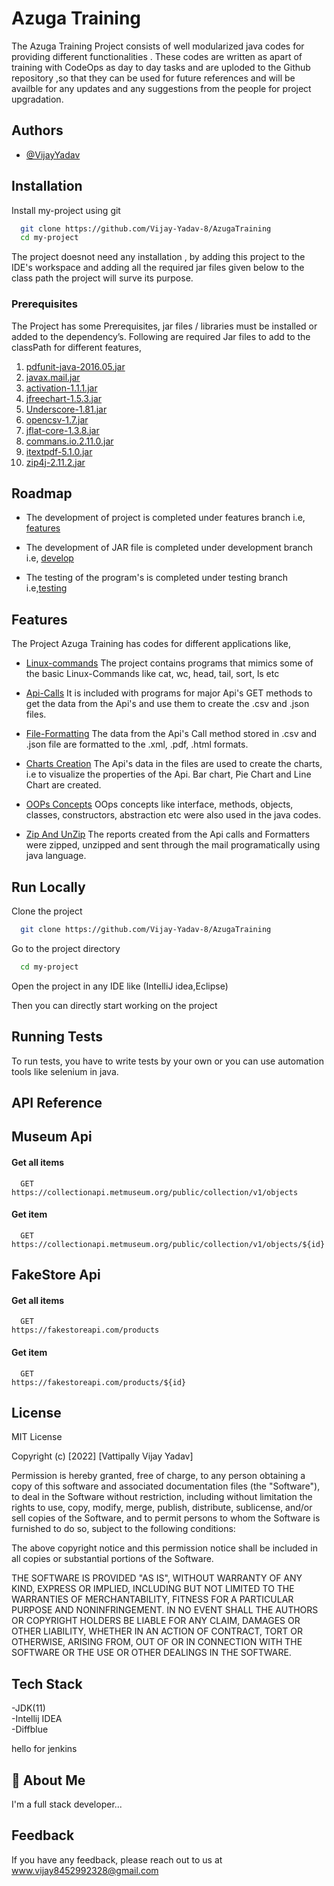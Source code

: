 
# Azuga Training

The Azuga Training Project consists of well modularized java codes for providing different functionalities . These codes are written as apart of training with CodeOps as day to day tasks and are uploded to the Github repository ,so that they can be used for future references and will be availble for any updates and any suggestions from the people for project upgradation. 


## Authors

- [@VijayYadav](https://github.com/Vijay-Yadav-8)


## Installation

Install my-project using git

```bash
  git clone https://github.com/Vijay-Yadav-8/AzugaTraining
  cd my-project
```
The project doesnot need any installation , by adding this project to the IDE's workspace and adding all the required jar files given below to the class path the project will surve its purpose.
### Prerequisites 
The Project has some Prerequisites, jar files / libraries must be installed or added to the dependency’s. Following are required Jar files to add to the classPath for different features,
1. [pdfunit-java-2016.05.jar](http://www.pdfunit.com/en/download/)
2. [javax.mail.jar](https://jar-download.com/artifacts/com.sun.mail/javax.mail/1.6.1/source-code)
3. [activation-1.1.1.jar](https://jar-download.com/artifacts/javax.activation/activation/1.1.1/source-code)
4. [jfreechart-1.5.3.jar](https://search.maven.org/artifact/org.jfree/jfreechart/1.5.3/jar)
5. [Underscore-1.81.jar](https://mavenlibs.com/jar/file/com.github.javadev/underscore)
6. [opencsv-1.7.jar](https://jar-download.com/?search_box=opencsv-1.7)
7. [jflat-core-1.3.8.jar](https://jar-download.com/?search_box=JFlat)
8. [commans.io.2.11.0.jar](https://mvnrepository.com/artifact/commons-io/commons-io/2.11.0)
9. [itextpdf-5.1.0.jar](https://mvnrepository.com/artifact/com.itextpdf/itextpdf/5.1.0)
10. [zip4j-2.11.2.jar](https://mvnrepository.com/artifact/net.lingala.zip4j/zip4j/2.11.2)

    
## Roadmap

- The development of project is completed under features branch i.e, [features](https://github.com/Vijay-Yadav-8/AzugaTraining/tree/features)

- The development of JAR file is completed under development branch i.e, [develop](https://github.com/Vijay-Yadav-8/AzugaTraining/tree/develop)

- The testing of the program's is completed under testing branch i.e,[testing](https://github.com/Vijay-Yadav-8/AzugaTraining/tree/testing)

## Features

The Project Azuga Training has codes for different applications like,
- [Linux-commands](https://github.com/Vijay-Yadav-8/AzugaTraining/tree/features/week1#:~:text=15%20days%20ago)
The project contains programs that mimics some of the basic Linux-Commands like cat, wc, head, tail, sort, ls etc

- [Api-Calls](https://github.com/Vijay-Yadav-8/AzugaTraining/tree/features/week2)
It is included with programs for major Api's GET methods to get the data from the Api's and use them to create the .csv and .json files. 

- [File-Formatting](https://github.com/Vijay-Yadav-8/AzugaTraining/tree/features/week3)
The data from the Api's Call method stored in .csv and .json file are formatted to the .xml, .pdf, .html formats.

- [Charts Creation](https://github.com/Vijay-Yadav-8/AzugaTraining/tree/features/week3)
The Api's data in the files are used to create the charts, i.e to visualize the properties of the Api. Bar chart, Pie Chart and Line Chart are created.

- [OOPs Concepts](https://github.com/Vijay-Yadav-8/AzugaTraining/tree/features/oop)
OOps concepts like interface, methods, objects, classes, constructors, abstraction etc were also used in the java codes.

- [Zip And UnZip](https://github.com/Vijay-Yadav-8/AzugaTraining/tree/features/week4)
The reports created from the Api calls and Formatters were zipped, unzipped and sent through the mail programatically using java language.

## Run Locally

Clone the project

```bash
  git clone https://github.com/Vijay-Yadav-8/AzugaTraining
```

Go to the project directory

```bash
  cd my-project
```

Open the project in any IDE like (IntelliJ idea,Eclipse)

Then you can directly start working on the project




## Running Tests

To run tests, you have to write tests by your own or you can use automation tools like selenium in java.



## API Reference

## Museum Api

#### Get all items

```http
  GET 
https://collectionapi.metmuseum.org/public/collection/v1/objects
```

#### Get item

```http
  GET 
https://collectionapi.metmuseum.org/public/collection/v1/objects/${id}
```

## FakeStore Api
#### Get all items

```http
  GET 
https://fakestoreapi.com/products
```

#### Get item

```http
  GET 
https://fakestoreapi.com/products/${id}
```

## License

MIT License

Copyright (c) [2022] [Vattipally Vijay Yadav]

Permission is hereby granted, free of charge, to any person obtaining a copy
of this software and associated documentation files (the "Software"), to deal
in the Software without restriction, including without limitation the rights
to use, copy, modify, merge, publish, distribute, sublicense, and/or sell
copies of the Software, and to permit persons to whom the Software is
furnished to do so, subject to the following conditions:

The above copyright notice and this permission notice shall be included in all
copies or substantial portions of the Software.

THE SOFTWARE IS PROVIDED "AS IS", WITHOUT WARRANTY OF ANY KIND, EXPRESS OR
IMPLIED, INCLUDING BUT NOT LIMITED TO THE WARRANTIES OF MERCHANTABILITY,
FITNESS FOR A PARTICULAR PURPOSE AND NONINFRINGEMENT. IN NO EVENT SHALL THE
AUTHORS OR COPYRIGHT HOLDERS BE LIABLE FOR ANY CLAIM, DAMAGES OR OTHER
LIABILITY, WHETHER IN AN ACTION OF CONTRACT, TORT OR OTHERWISE, ARISING FROM,
OUT OF OR IN CONNECTION WITH THE SOFTWARE OR THE USE OR OTHER DEALINGS IN THE
SOFTWARE.


## Tech Stack

-JDK(11)\
-Intellij IDEA\
-Diffblue

hello for jenkins
## 🚀 About Me
I'm a full stack developer...


## Feedback

If you have any feedback, please reach out to us at www.vijay8452992328@gmail.com
